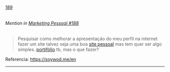 [189](https://github.com/guilhermeprokisch/guilherme/issues/189) 
###### 




 ######  Mention in [Marketing Pessoal #188](Marketing-Pessoal-#188)  
 > Pesquisar como melhorar a apresentação do meu perfil na internet fazer um site talvez seja uma boa [site pessoal](site-pessoal) mas tem quer ser algo simples. [portifólio](portifólio.md) tb, mas o que fazer?


Referencia: 
https://soywod.me/en

-------------------------------------------------------------------------------

